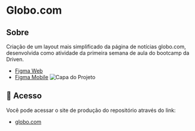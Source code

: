 # Globo.com

## Sobre
Criação de um layout mais simplificado da página de notícias globo.com, desenvolvida como atividade da primeira semana de aula do bootcamp da Driven.

- [Figma Web](https://www.figma.com/file/TusiAOJUwrEsBph6gYhUNf/Projeto-Globo.com?node-id=0%3A1)
- [Figma Mobile](https://www.figma.com/file/NlzCsiMaDuGwvyRgaqrcFV/Projeto-Globo.com-B%C3%B4nus-Mobile?node-id=1%3A52)
![Capa do Projeto](assets/capa.png)

## 🔗 Acesso
Você pode acessar o site de produção do repositório através do link:

- [globo.com](https://pecorario.github.io/projeto1-globo/)
